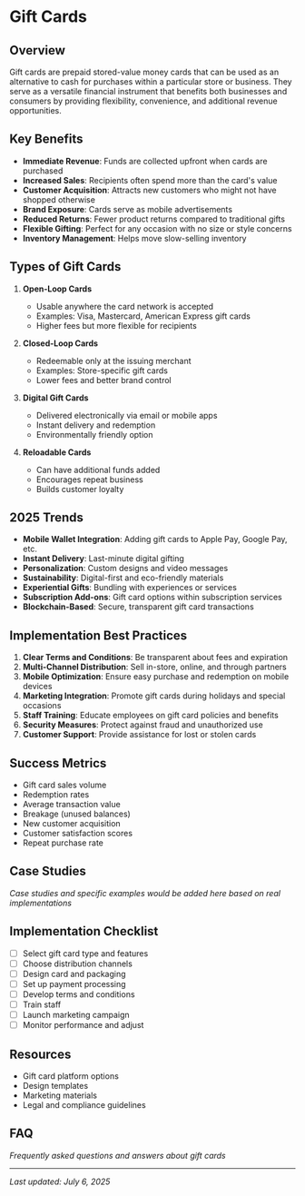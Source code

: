 # Gift Cards

## Overview
Gift cards are prepaid stored-value money cards that can be used as an alternative to cash for purchases within a particular store or business. They serve as a versatile financial instrument that benefits both businesses and consumers by providing flexibility, convenience, and additional revenue opportunities.

## Key Benefits
- **Immediate Revenue**: Funds are collected upfront when cards are purchased
- **Increased Sales**: Recipients often spend more than the card's value
- **Customer Acquisition**: Attracts new customers who might not have shopped otherwise
- **Brand Exposure**: Cards serve as mobile advertisements
- **Reduced Returns**: Fewer product returns compared to traditional gifts
- **Flexible Gifting**: Perfect for any occasion with no size or style concerns
- **Inventory Management**: Helps move slow-selling inventory

## Types of Gift Cards
1. **Open-Loop Cards**
   - Usable anywhere the card network is accepted
   - Examples: Visa, Mastercard, American Express gift cards
   - Higher fees but more flexible for recipients

2. **Closed-Loop Cards**
   - Redeemable only at the issuing merchant
   - Examples: Store-specific gift cards
   - Lower fees and better brand control

3. **Digital Gift Cards**
   - Delivered electronically via email or mobile apps
   - Instant delivery and redemption
   - Environmentally friendly option

4. **Reloadable Cards**
   - Can have additional funds added
   - Encourages repeat business
   - Builds customer loyalty

## 2025 Trends
- **Mobile Wallet Integration**: Adding gift cards to Apple Pay, Google Pay, etc.
- **Instant Delivery**: Last-minute digital gifting
- **Personalization**: Custom designs and video messages
- **Sustainability**: Digital-first and eco-friendly materials
- **Experiential Gifts**: Bundling with experiences or services
- **Subscription Add-ons**: Gift card options within subscription services
- **Blockchain-Based**: Secure, transparent gift card transactions

## Implementation Best Practices
1. **Clear Terms and Conditions**: Be transparent about fees and expiration
2. **Multi-Channel Distribution**: Sell in-store, online, and through partners
3. **Mobile Optimization**: Ensure easy purchase and redemption on mobile devices
4. **Marketing Integration**: Promote gift cards during holidays and special occasions
5. **Staff Training**: Educate employees on gift card policies and benefits
6. **Security Measures**: Protect against fraud and unauthorized use
7. **Customer Support**: Provide assistance for lost or stolen cards

## Success Metrics
- Gift card sales volume
- Redemption rates
- Average transaction value
- Breakage (unused balances)
- New customer acquisition
- Customer satisfaction scores
- Repeat purchase rate

## Case Studies
*Case studies and specific examples would be added here based on real implementations*

## Implementation Checklist
- [ ] Select gift card type and features
- [ ] Choose distribution channels
- [ ] Design card and packaging
- [ ] Set up payment processing
- [ ] Develop terms and conditions
- [ ] Train staff
- [ ] Launch marketing campaign
- [ ] Monitor performance and adjust

## Resources
- Gift card platform options
- Design templates
- Marketing materials
- Legal and compliance guidelines

## FAQ
*Frequently asked questions and answers about gift cards*

---
*Last updated: July 6, 2025*
